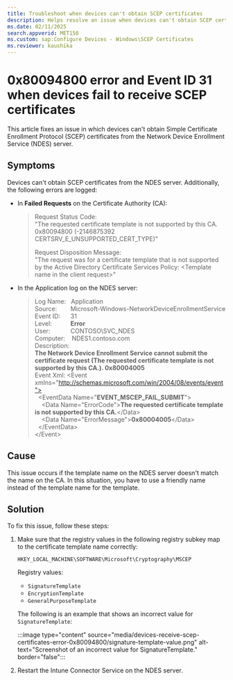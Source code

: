 ```yaml
---
title: Troubleshoot when devices can't obtain SCEP certificates
description: Helps resolve an issue when devices can't obtain SCEP certificates from the NDES server and return error 80094800 and Event ID 31.
ms.date: 02/11/2025
search.appverid: MET150
ms.custom: sap:Configure Devices - Windows\SCEP Certificates
ms.reviewer: kaushika
---
```

# 0x80094800 error and Event ID 31 when devices fail to receive SCEP certificates

This article fixes an issue in which devices can't obtain Simple Certificate Enrollment Protocol (SCEP) certificates from the Network Device Enrollment Service (NDES) server.

## Symptoms

Devices can't obtain SCEP certificates from the NDES server. Additionally, the following errors are logged:

- In **Failed Requests** on the Certificate Authority (CA):

    > Request Status Code:  
    > "The requested certificate template is not supported by this CA. 0x80094800 (-2146875392 CERTSRV_E_UNSUPPORTED_CERT_TYPE)"  
    >
    > Request Disposition Message:  
    > "The request was for a certificate template that is not supported by the Active Directory Certificate Services Policy: \<Template name in the client request>"

- In the Application log on the NDES server:

    > Log Name:&nbsp;&nbsp;&nbsp;Application  
    > Source:&nbsp;&nbsp;&nbsp;&nbsp;&nbsp;&nbsp;&nbsp; Microsoft-Windows-NetworkDeviceEnrollmentService  
    > Event ID:&nbsp;&nbsp;&nbsp;&nbsp;&nbsp; 31  
    > Level:&nbsp;&nbsp;&nbsp;&nbsp;&nbsp;&nbsp;&nbsp;&nbsp;&nbsp;&nbsp;&nbsp;**Error**  
    > User:&nbsp;&nbsp;&nbsp;&nbsp;&nbsp;&nbsp;&nbsp;&nbsp;&nbsp;&nbsp;&nbsp; CONTOSO\SVC_NDES  
    > Computer:&nbsp;&nbsp;&nbsp;&nbsp;NDES1.contoso.com  
    > Description:  
    > **The Network Device Enrollment Service cannot submit the certificate request (The requested certificate template is not supported by this CA.). 0x80004005**  
    > Event Xml:
    > \<Event xmlns="http://schemas.microsoft.com/win/2004/08/events/event">  
    >&nbsp; \<EventData Name="**EVENT_MSCEP_FAIL_SUBMIT**">  
    >&nbsp;&nbsp;&nbsp; \<Data Name="ErrorCode">**The requested certificate template is not supported by this CA.**\</Data>  
    >&nbsp;&nbsp;&nbsp; \<Data Name="ErrorMessage">**0x80004005**\</Data>  
    >&nbsp; \</EventData>  
    >\</Event>

## Cause

This issue occurs if the template name on the NDES server doesn't match the name on the CA. In this situation, you have to use a friendly name instead of the template name for the template.

## Solution

To fix this issue, follow these steps:

1. Make sure that the registry values in the following registry subkey map to the certificate template name correctly:

   `HKEY_LOCAL_MACHINE\SOFTWARE\Microsoft\Cryptography\MSCEP`

   Registry values:

   - `SignatureTemplate`
   - `EncryptionTemplate`
   - `GeneralPurposeTemplate`

   The following is an example that shows an incorrect value for `SignatureTemplate`:

   :::image type="content" source="media/devices-receive-scep-certificates-error-0x80094800/signature-template-value.png" alt-text="Screenshot of an incorrect value for SignatureTemplate." border="false":::

2. Restart the Intune Connector Service on the NDES server.
